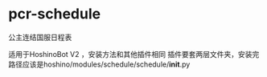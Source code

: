 # pcr-schedule
公主连结国服日程表


适用于HoshinoBot V2 ，安装方法和其他插件相同
插件要套两层文件夹，安装完路径应该是hoshino/modules/schedule/schedule/__init__.py
